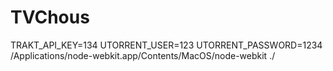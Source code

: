 # TVChous

TRAKT_API_KEY=134 UTORRENT_USER=123 UTORRENT_PASSWORD=1234 /Applications/node-webkit.app/Contents/MacOS/node-webkit ./